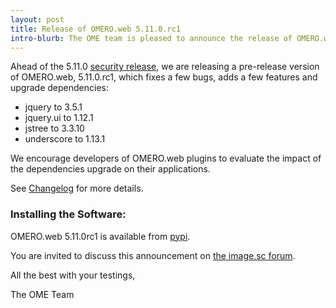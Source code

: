 ```yaml
---
layout: post
title: Release of OMERO.web 5.11.0.rc1
intro-blurb: The OME team is pleased to announce the release of OMERO.web 5.11.0.rc1
---
```


Ahead of the 5.11.0 [security release](https://forum.image.sc/t/action-required-security-release-of-omero-web-and-omero-figure-coming-october-14th/57934), we are
releasing a pre-release version of OMERO.web, 5.11.0.rc1, which
fixes a few bugs, adds a few features and upgrade dependencies:
* jquery to 3.5.1
* jquery.ui to 1.12.1
* jstree to 3.3.10
* underscore to 1.13.1

We encourage developers of OMERO.web plugins to evaluate the impact of the dependencies upgrade on their applications.

See [Changelog](https://github.com/ome/omero-web/blob/v5.11.0.rc1/CHANGELOG.md) for more details.

### Installing the Software:

OMERO.web 5.11.0rc1 is available from
[pypi](https://pypi.org/project/omero-web/5.11.0rc1/).

You are invited to discuss this announcement on
[the image.sc forum](https://forum.image.sc/tags/c/data-management/29/omero).

All the best with your testings,

The OME Team